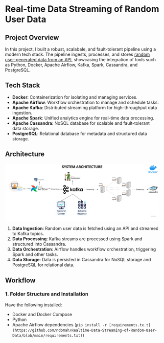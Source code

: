 # Real-time Data Streaming of Random User Data
## Project Overview
In this project, I built a robust, scalabale, and fault-tolerant pipeline using a modern tech stack. The pipeline ingests, processes, and stores [random user-generated data from an API](https://randomuser.me/), showcasing the integration of tools such as Python, Docker, Apache Airflow, Kafka, Spark, Cassandra, and PostgreSQL. 
## Tech Stack
- **Docker**: Containerization for isolating and managing services.
- **Apache Airflow**: Workflow orchestration to manage and schedule tasks.
- **Apache Kafka**: Distributed streaming platform for high-throughput data ingestion.
- **Apache Spark**: Unified analytics engine for real-time data processing.
- **Apache Cassandra**: NoSQL database for scalable and fault-tolerant data storage.
- **PostgreSQL**: Relational database for metadata and structured data storage.
## Architecture
![architecture](https://github.com/ndomah/Realtime-Data-Streaming-of-Random-User-Data/blob/main/architecture.png)
1. **Data Ingestion**: Random user data is fetched using an API and streamed to Kafka topics.
2. **Data Processing**: Kafka streams are processed using Spark and structured into Cassandra.
3. **Data Orchestration**: Airflow handles workflow orchestration, triggering Spark and other tasks.
4. **Data Storage**: Data is persisted in Cassandra for NoSQL storage and PostgreSQL for relational data.
## Workflow
### 1. Folder Structure and Installation
Have the following installed:
- Docker and Docker Compose
- Python
- Apache Airflow dependencies (`pip install -r [requirements.tx.t](https://github.com/ndomah/Realtime-Data-Streaming-of-Random-User-Data/blob/main/requirements.txt)`)
